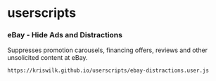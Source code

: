# userscripts

### eBay - Hide Ads and Distractions
Suppresses promotion carousels, financing offers, reviews and other unsolicited content at eBay.

```
https://kriswilk.github.io/userscripts/ebay-distractions.user.js
```
